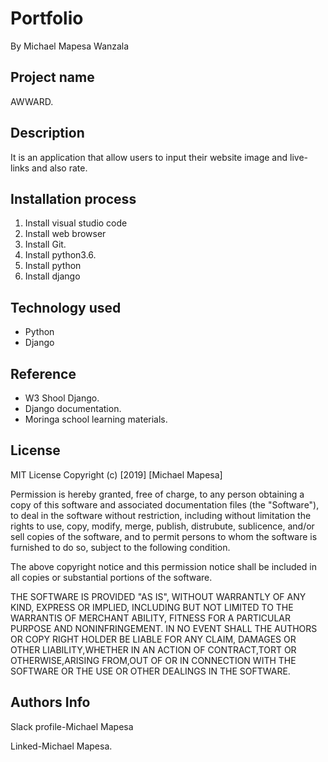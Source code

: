 # Portfolio
By Michael Mapesa Wanzala

## Project name

AWWARD.

## Description

 It is an application that allow users to input their website image and live-links and also rate. 

## Installation process

1. Install visual studio code
2. Install  web browser
3. Install Git.
4. Install python3.6.
5. Install python
6. Install django

## Technology used

 * Python
 * Django

## Reference

* W3 Shool Django.
* Django documentation.
* Moringa school learning materials. 

## License

MIT License
Copyright (c) [2019] [Michael Mapesa]

Permission is hereby granted, free of charge, to any person obtaining a copy of this software and associated documentation files (the "Software"), to deal in the software without restriction, including without limitation the rights to use, copy, modify, merge, publish, distrubute, sublicence, and/or sell copies of the software, and to permit persons to whom the software is furnished to do so, subject to the following condition.


The above copyright notice and this permission notice shall be included in all copies or substantial portions of the software.


THE SOFTWARE IS PROVIDED "AS IS", WITHOUT WARRANTLY OF ANY KIND, EXPRESS OR IMPLIED, INCLUDING BUT NOT LIMITED TO THE WARRANTIS OF MERCHANT ABILITY, FITNESS FOR A PARTICULAR PURPOSE AND NONINFRINGEMENT. IN NO EVENT SHALL THE AUTHORS OR COPY RIGHT HOLDER BE LIABLE FOR ANY CLAIM, DAMAGES OR OTHER LIABILITY,WHETHER IN AN ACTION OF CONTRACT,TORT OR OTHERWISE,ARISING FROM,OUT OF OR IN CONNECTION WITH THE SOFTWARE OR THE USE OR OTHER DEALINGS IN THE SOFTWARE.

## Authors Info

Slack profile-Michael Mapesa

Linked-Michael Mapesa.
